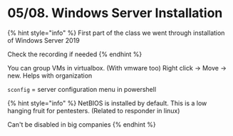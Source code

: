 # 05/08. Windows Server Installation

{% hint style="info" %}
First part of the class we went through installation of Windows Server 2019

Check the recording if needed
{% endhint %}

You can group VMs in virtualbox. (With vmware too) Right click -> Move -> new. Helps with organization

`sconfig` = server configuration menu in powershell

{% hint style="info" %}
NetBIOS is installed by default. This is a low hanging fruit for pentesters. (Related to responder in linux)

Can't be disabled in big companies
{% endhint %}

